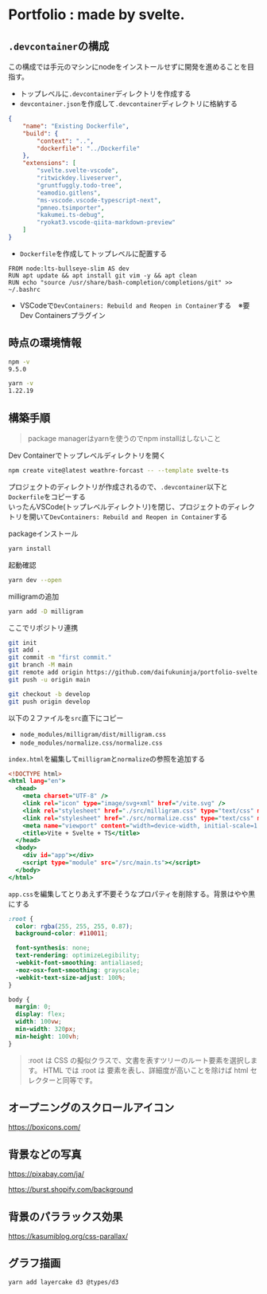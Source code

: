 # Portfolio : made by svelte.

## `.devcontainer`の構成

この構成では手元のマシンにnodeをインストールせずに開発を進めることを目指す。

- トップレベルに`.devcontainer`ディレクトリを作成する
- `devcontainer.json`を作成して`.devcontainer`ディレクトリに格納する

```json:devcontainer.json
{
	"name": "Existing Dockerfile",
	"build": {
		"context": "..",
		"dockerfile": "../Dockerfile"
	},
	"extensions": [
		"svelte.svelte-vscode",
		"ritwickdey.liveserver",
		"gruntfuggly.todo-tree",
		"eamodio.gitlens",
		"ms-vscode.vscode-typescript-next",
		"pmneo.tsimporter",
		"kakumei.ts-debug",
		"ryokat3.vscode-qiita-markdown-preview"
	]
}
```

- `Dockerfile`を作成してトップレベルに配置する

```Dockerfile:Dockerfile
FROM node:lts-bullseye-slim AS dev
RUN apt update && apt install git vim -y && apt clean
RUN echo "source /usr/share/bash-completion/completions/git" >> ~/.bashrc
```

- VSCodeで`DevContainers: Rebuild and Reopen in Container`する　※要Dev Containersプラグイン

## 時点の環境情報

```zsh
npm -v
9.5.0

yarn -v
1.22.19
```

## 構築手順

> package managerはyarnを使うのでnpm installはしないこと

Dev Containerでトップレベルディレクトリを開く

```zsh
npm create vite@latest weathre-forcast -- --template svelte-ts
```

プロジェクトのディレクトリが作成されるので、`.devcontainer`以下と`Dockerfile`をコピーする  
いったんVSCode(トップレベルディレクトリ)を閉じ、プロジェクトのディレクトリを開いて`DevContainers: Rebuild and Reopen in Container`する

packageインストール  

```zsh
yarn install
```

起動確認  

```zsh
yarn dev --open
```

milligramの追加

```zsh
yarn add -D milligram
```

ここでリポジトリ連携

```zsh
git init
git add .
git commit -m "first commit."
git branch -M main
git remote add origin https://github.com/daifukuninja/portfolio-svelte.git
git push -u origin main

git checkout -b develop
git push origin develop
```

以下の２ファイルを`src`直下にコピー

- `node_modules/milligram/dist/milligram.css`
- `node_modules/normalize.css/normalize.css`

`index.html`を編集して`milligram`と`normalize`の参照を追加する

```html:index.html
<!DOCTYPE html>
<html lang="en">
  <head>
    <meta charset="UTF-8" />
    <link rel="icon" type="image/svg+xml" href="/vite.svg" />
    <link rel="stylesheet" href="./src/milligram.css" type="text/css" media="screen">    
    <link rel="stylesheet" href="./src/normalize.css" type="text/css" media="screen">
    <meta name="viewport" content="width=device-width, initial-scale=1.0" />
    <title>Vite + Svelte + TS</title>
  </head>
  <body>
    <div id="app"></div>
    <script type="module" src="/src/main.ts"></script>
  </body>
</html>
```

`app.css`を編集してとりあえず不要そうなプロパティを削除する。背景はやや黒にする

```css:app.css
:root {
  color: rgba(255, 255, 255, 0.87);
  background-color: #110011;

  font-synthesis: none;
  text-rendering: optimizeLegibility;
  -webkit-font-smoothing: antialiased;
  -moz-osx-font-smoothing: grayscale;
  -webkit-text-size-adjust: 100%;
}

body {
  margin: 0;
  display: flex;
  width: 100vw;
  min-width: 320px;
  min-height: 100vh;
}
```

> :root は CSS の擬似クラスで、文書を表すツリーのルート要素を選択します。 HTML では :root は <html> 要素を表し、詳細度が高いことを除けば html セレクターと同等です。

オープニングのスクロールアイコン
---

https://boxicons.com/

背景などの写真
---

https://pixabay.com/ja/

https://burst.shopify.com/background

背景のパララックス効果
---

https://kasumiblog.org/css-parallax/

グラフ描画
---

```zsh
yarn add layercake d3 @types/d3
```